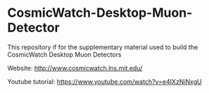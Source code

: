 # CosmicWatch-Desktop-Muon-Detector
This repository if for the supplementary material used to build the CosmicWatch Desktop Muon Detectors

Website: http://www.cosmicwatch.lns.mit.edu/

Youtube tutorial: https://www.youtube.com/watch?v=e4IXzNiNxgU